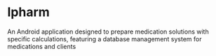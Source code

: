 # Ipharm
An Android application designed to prepare medication solutions with specific calculations, featuring a database management system for medications and clients
